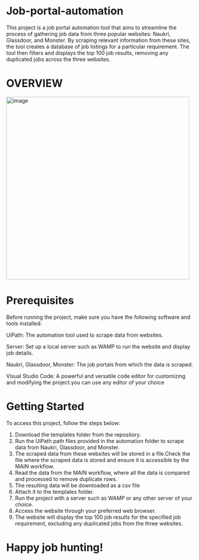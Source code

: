 # Job-portal-automation
This project is a job portal automation tool that aims to streamline the process of gathering job data from three popular websites: Naukri, Glassdoor, and Monster. By scraping relevant information from these sites, the tool creates a database of job listings for a particular requirement. The tool then filters and displays the top 100 job results, removing any duplicated jobs across the three websites.

# OVERVIEW


<img width="490" alt="image" src="https://github.com/ranjaniranj/Job-portal-automation/assets/118736385/f6713677-a1e7-40cb-a54f-abedb6579077">


# Prerequisites
Before running the project, make sure you have the following software and tools installed:

UiPath: The automation tool used to scrape data from websites.

Server: Set up a local server such as WAMP to run the website and display job details.

Naukri, Glassdoor, Monster: The job portals from which the data is scraped.

Visual Studio Code: A powerful and versatile code editor for customizing and modifying the project.you can use any editor of your choice


# Getting Started
To access this project, follow the steps below:
01. Download the templates folder from the repository.
02. Run the UiPath path files provided in the automation folder to scrape data from Naukri, Glassdoor, and Monster.
03. The scraped data from these websites will be stored in a file.Check the file where the scraped data is stored and ensure it is accessible by the MAIN workflow.
04. Read the data from the MAIN workflow, where all the data is compared and processed to remove duplicate rows.
05. The resulting data will be downloaded as a csv file 
06. Attach it to the templates folder.
07. Run the project with a server such as WAMP or any other server of your choice.
08. Access the website through your preferred web browser.
09. The website will display the top 100 job results for the specified job requirement, excluding any duplicated jobs from the three websites.


# Happy job hunting!

